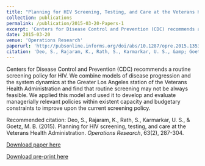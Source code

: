 ```yaml
---
title: "Planning for HIV Screening, Testing, and Care at the Veterans Health Administration"
collection: publications
permalink: /publication/2015-03-20-Papers-1
excerpt: 'Centers for Disease Control and Prevention (CDC) recommends a routine screening policy for HIV. We combine models of disease progression and the system dynamics at the Greater Los Angeles station of the Veterans Health Administration and find that routine screening may not be always feasible. We applied this model and used it to develop and evaluate managerially relevant policies within existent capacity and budgetary constraints to improve upon the current screening policy.'
date: 2015-03-20
venue: 'Operations Research'
paperurl: 'http://pubsonline.informs.org/doi/abs/10.1287/opre.2015.1353'
citation: 'Deo, S., Rajaram, K., Rath, S., Karmarkar, U. S., &amp; Goetz, M. B. (2015). Planning for HIV screening, testing, and care at the Veterans Health Administration. <i>Operations Research</i>, 63(2), 287-304.'
---
```




Centers for Disease Control and Prevention (CDC) recommends a routine screening policy for HIV. We combine models of disease progression and the system dynamics at the Greater Los Angeles station of the Veterans Health Administration and find that routine screening may not be always feasible. We applied this model and used it to develop and evaluate managerially relevant policies within existent capacity and budgetary constraints to improve upon the current screening policy.

Recommended citation: Deo, S., Rajaram, K., Rath, S., Karmarkar, U. S., & Goetz, M. B. (2015). Planning for HIV screening, testing, and care at the Veterans Health Administration. <i>Operations Research</i>, 63(2), 287-304.

<a href='http://pubsonline.informs.org/doi/abs/10.1287/opre.2015.1353'>Download paper here</a>


<a href='https://papers.ssrn.com/sol3/papers.cfm?abstract_id=2331107'>Download pre-print here</a>